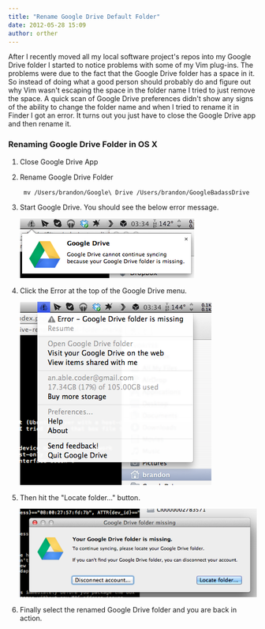 ```yaml
---
title: "Rename Google Drive Default Folder"
date: 2012-05-28 15:09
author: orther
---
```


After I recently moved all my local software project's repos into my Google Drive folder I started
to notice problems with some of my Vim plug-ins. The problems were due to the fact that the Google
Drive folder has a space in it. So instead of doing what a good person should probably do and figure
out why Vim wasn't escaping the space in the folder name I tried to just remove the space. A quick
scan of Google Drive preferences didn't show any signs of the ability to change the folder name and
when I tried to rename it in Finder I got an error. It turns out you just have to close the Google
Drive app and then rename it.

<span class="more">

### Renaming Google Drive Folder in OS X

1. Close Google Drive App

2. Rename Google Drive Folder

        mv /Users/brandon/Google\ Drive /Users/brandon/GoogleBadassDrive

3. Start Google Drive. You should see the below error message.

    ![Google Drive start up error](google-drive-start-error.png)

4. Click the Error at the top of the Google Drive menu.

    ![Google Drive menu error](google-drive-menu-error.png)

5. Then hit the "Locate folder..." button.

    ![Google Drive locate folder](google-drive-locate-folder.png)

6. Finally select the renamed Google Drive folder and you are back in action.
